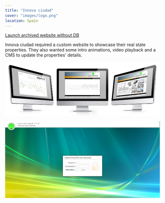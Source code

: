 ```yaml
---
title: "Innova ciudad"
cover: "images/logo.png"
location: Spain
---
```


<p class="work-links">
<a class="btn icon icon-external" href="http://work.joanmira.com/webs/innovaciudad" target="_blank">Launch archived website without DB</a>
</p>

Innova ciudad required a custom website to showcase their real state properties. They also wanted some intro animations, video playback and a CMS to update the properties' details.

![](./images/1.jpg)

![](./images/2.jpg)
